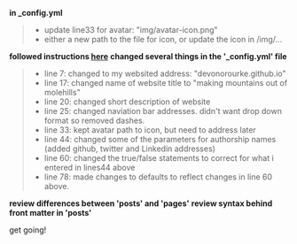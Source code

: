 **in _config.yml**
> - update line33 for avatar: "img/avatar-icon.png"
> - either a new path to the file for icon, or update the icon in /img/...  

**followed instructions [here](http://deanattali.com/beautiful-jekyll/)**
**changed several things in the '_config.yml' file**
> - line 7: changed to my websited address: "devonorourke.github.io"
> - line 17: changed name of website title to "making mountains out of molehills"
> - line 20: changed short description of website
> - line 25: changed naviation bar addresses. didn't want drop down format so removed dashes.
> - line 33: kept avatar path to icon, but need to address later
> - line 44: changed some of the parameters for authorship names (added github, twitter and Linkedin addresses)
> - line 60: changed the true/false statements to correct for what i entered in lines44 above
> - line 78: made changes to defaults to reflect changes in line 60 above.

**review differences between 'posts' and 'pages'**
**review syntax behind front matter in 'posts'**

get going!
